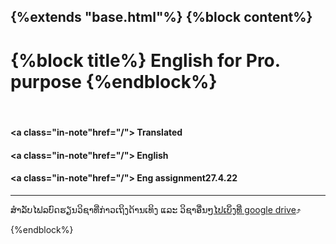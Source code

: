 {%extends "base.html"%}
{%block content%}
<md-block>
---
<h1>{%block title%} English for Pro. purpose {%endblock%}</h1>

<br>

#### <a class="in-note"href="/"> Translated </a>

#### <a class="in-note"href="/"> English</a>

#### <a class="in-note"href="/"> Eng assignment27.4.22</a>



---
ສຳລັບໄຟລບົດຮຽນວິຊາທີ່ກ່າວເຖິງດ້ານເທິງ ແລະ ວິຊາອື່ນໆ[ໄປເບິ່ງທີ່ google drive](https://drive.google.com/drive/folders/1HhUG1vZSAcrueOXEO5f0ePzKXU_QG4AX?usp=sharing)⤴️

</md-block>
{%endblock%}